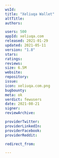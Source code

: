 ```yaml
---
wsId: 
title: "Xeliuqa Wallet"
altTitle: 
authors:

users: 500
appId: xeliuqa.com
released: 2021-01-29
updated: 2021-05-11
version: "1.8"
stars: 
ratings: 
reviews: 
size: 6.5M
website: 
repository: 
issue: 
icon: xeliuqa.com.png
bugbounty: 
meta: ok
verdict: fewusers
date: 2021-08-21
signer: 
reviewArchive:

providerTwitter: 
providerLinkedIn: 
providerFacebook: 
providerReddit: 

redirect_from:

---
```


